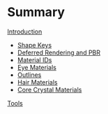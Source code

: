# Summary
[Introduction](./introduction.md)
- [Shape Keys]()
- [Deferred Rendering and PBR]()
- [Material IDs]()
- [Eye Materials]()
- [Outlines]()
- [Hair Materials]()
- [Core Crystal Materials]()

[Tools]()